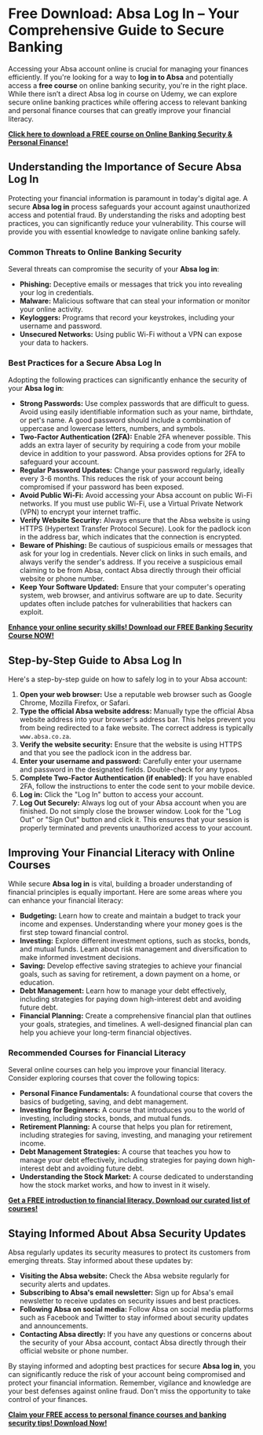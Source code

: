 # Free Download: Absa Log In – Your Comprehensive Guide to Secure Banking

Accessing your Absa account online is crucial for managing your finances efficiently. If you're looking for a way to **log in to Absa** and potentially access a **free course** on online banking security, you're in the right place.  While there isn’t a direct Absa log in course on Udemy, we can explore secure online banking practices while offering access to relevant banking and personal finance courses that can greatly improve your financial literacy.  

[**Click here to download a FREE course on Online Banking Security & Personal Finance!**](https://udemywork.com/absa-log-in)

## Understanding the Importance of Secure Absa Log In

Protecting your financial information is paramount in today's digital age.  A secure **Absa log in** process safeguards your account against unauthorized access and potential fraud. By understanding the risks and adopting best practices, you can significantly reduce your vulnerability.  This course will provide you with essential knowledge to navigate online banking safely.

### Common Threats to Online Banking Security

Several threats can compromise the security of your **Absa log in**:

*   **Phishing:** Deceptive emails or messages that trick you into revealing your log in credentials.
*   **Malware:** Malicious software that can steal your information or monitor your online activity.
*   **Keyloggers:** Programs that record your keystrokes, including your username and password.
*   **Unsecured Networks:** Using public Wi-Fi without a VPN can expose your data to hackers.

### Best Practices for a Secure Absa Log In

Adopting the following practices can significantly enhance the security of your **Absa log in**:

*   **Strong Passwords:** Use complex passwords that are difficult to guess. Avoid using easily identifiable information such as your name, birthdate, or pet's name.  A good password should include a combination of uppercase and lowercase letters, numbers, and symbols.
*   **Two-Factor Authentication (2FA):** Enable 2FA whenever possible. This adds an extra layer of security by requiring a code from your mobile device in addition to your password. Absa provides options for 2FA to safeguard your account.
*   **Regular Password Updates:** Change your password regularly, ideally every 3-6 months. This reduces the risk of your account being compromised if your password has been exposed.
*   **Avoid Public Wi-Fi:** Avoid accessing your Absa account on public Wi-Fi networks. If you must use public Wi-Fi, use a Virtual Private Network (VPN) to encrypt your internet traffic.
*   **Verify Website Security:** Always ensure that the Absa website is using HTTPS (Hypertext Transfer Protocol Secure). Look for the padlock icon in the address bar, which indicates that the connection is encrypted.
*   **Beware of Phishing:** Be cautious of suspicious emails or messages that ask for your log in credentials. Never click on links in such emails, and always verify the sender's address.  If you receive a suspicious email claiming to be from Absa, contact Absa directly through their official website or phone number.
*   **Keep Your Software Updated:** Ensure that your computer's operating system, web browser, and antivirus software are up to date. Security updates often include patches for vulnerabilities that hackers can exploit.

[**Enhance your online security skills! Download our FREE Banking Security Course NOW!**](https://udemywork.com/absa-log-in)

## Step-by-Step Guide to Absa Log In

Here's a step-by-step guide on how to safely log in to your Absa account:

1.  **Open your web browser:**  Use a reputable web browser such as Google Chrome, Mozilla Firefox, or Safari.
2.  **Type the official Absa website address:**  Manually type the official Absa website address into your browser's address bar. This helps prevent you from being redirected to a fake website. The correct address is typically `www.absa.co.za`.
3.  **Verify the website security:**  Ensure that the website is using HTTPS and that you see the padlock icon in the address bar.
4.  **Enter your username and password:**  Carefully enter your username and password in the designated fields. Double-check for any typos.
5.  **Complete Two-Factor Authentication (if enabled):**  If you have enabled 2FA, follow the instructions to enter the code sent to your mobile device.
6.  **Log in:**  Click the "Log In" button to access your account.
7.  **Log Out Securely:** Always log out of your Absa account when you are finished. Do not simply close the browser window. Look for the "Log Out" or "Sign Out" button and click it. This ensures that your session is properly terminated and prevents unauthorized access to your account.

## Improving Your Financial Literacy with Online Courses

While secure **Absa log in** is vital, building a broader understanding of financial principles is equally important. Here are some areas where you can enhance your financial literacy:

*   **Budgeting:**  Learn how to create and maintain a budget to track your income and expenses.  Understanding where your money goes is the first step toward financial control.
*   **Investing:**  Explore different investment options, such as stocks, bonds, and mutual funds. Learn about risk management and diversification to make informed investment decisions.
*   **Saving:**  Develop effective saving strategies to achieve your financial goals, such as saving for retirement, a down payment on a home, or education.
*   **Debt Management:**  Learn how to manage your debt effectively, including strategies for paying down high-interest debt and avoiding future debt.
*   **Financial Planning:**  Create a comprehensive financial plan that outlines your goals, strategies, and timelines.  A well-designed financial plan can help you achieve your long-term financial objectives.

### Recommended Courses for Financial Literacy

Several online courses can help you improve your financial literacy. Consider exploring courses that cover the following topics:

*   **Personal Finance Fundamentals:**  A foundational course that covers the basics of budgeting, saving, and debt management.
*   **Investing for Beginners:**  A course that introduces you to the world of investing, including stocks, bonds, and mutual funds.
*   **Retirement Planning:**  A course that helps you plan for retirement, including strategies for saving, investing, and managing your retirement income.
*   **Debt Management Strategies:**  A course that teaches you how to manage your debt effectively, including strategies for paying down high-interest debt and avoiding future debt.
*   **Understanding the Stock Market:** A course dedicated to understanding how the stock market works, and how to invest in it wisely.

[**Get a FREE introduction to financial literacy. Download our curated list of courses!**](https://udemywork.com/absa-log-in)

## Staying Informed About Absa Security Updates

Absa regularly updates its security measures to protect its customers from emerging threats. Stay informed about these updates by:

*   **Visiting the Absa website:**  Check the Absa website regularly for security alerts and updates.
*   **Subscribing to Absa's email newsletter:**  Sign up for Absa's email newsletter to receive updates on security issues and best practices.
*   **Following Absa on social media:**  Follow Absa on social media platforms such as Facebook and Twitter to stay informed about security updates and announcements.
*   **Contacting Absa directly:**  If you have any questions or concerns about the security of your Absa account, contact Absa directly through their official website or phone number.

By staying informed and adopting best practices for secure **Absa log in**, you can significantly reduce the risk of your account being compromised and protect your financial information.  Remember, vigilance and knowledge are your best defenses against online fraud. Don't miss the opportunity to take control of your finances.

[**Claim your FREE access to personal finance courses and banking security tips! Download Now!**](https://udemywork.com/absa-log-in)
